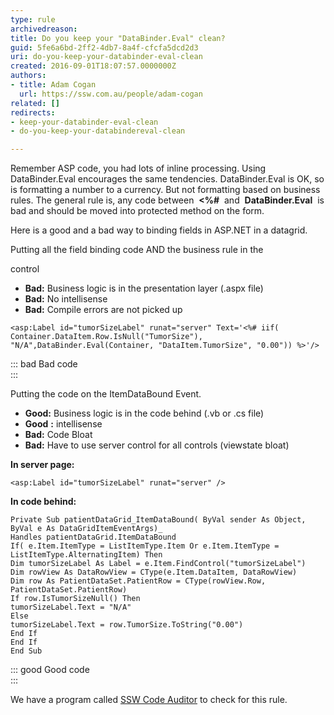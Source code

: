 ```yaml
---
type: rule
archivedreason: 
title: Do you keep your "DataBinder.Eval" clean?
guid: 5fe6a6bd-2ff2-4db7-8a4f-cfcfa5dcd2d3
uri: do-you-keep-your-databinder-eval-clean
created: 2016-09-01T18:07:57.0000000Z
authors:
- title: Adam Cogan
  url: https://ssw.com.au/people/adam-cogan
related: []
redirects:
- keep-your-databinder-eval-clean
- do-you-keep-your-databindereval-clean

---
```


Remember ASP code, you had lots of inline processing. Using DataBinder.Eval encourages the same tendencies. DataBinder.Eval is OK, so is formatting a number to a currency. But not formatting based on business rules. The general rule is, any code between  **&lt;%#**  and  **DataBinder.Eval**  is bad and should be moved into protected method on the form.

Here is a good and a bad way to binding fields in ASP.NET in a datagrid.

Putting all the field binding code AND the business rule in the

control

* **Bad:** Business logic is in the presentation layer (.aspx file)
* **Bad:** No intellisense
* **Bad:** Compile errors are not picked up


<!--endintro-->





```
<asp:Label id="tumorSizeLabel" runat="server" Text='<%# iif( Container.DataItem.Row.IsNull("TumorSize"), "N/A",DataBinder.Eval(Container, "DataItem.TumorSize", "0.00")) %>'/>
```



::: bad
Bad code  
:::

Putting the code on the ItemDataBound Event.

* **Good:** Business logic is in the code behind (.vb or .cs file)
* **Good** **:** intellisense
* **Bad:** Code Bloat
* **Bad:** Have to use server control for all controls (viewstate bloat)


**In server page:**



```
<asp:Label id="tumorSizeLabel" runat="server" />
```



**In code behind:**



```
Private Sub patientDataGrid_ItemDataBound( ByVal sender As Object, ByVal e As DataGridItemEventArgs)_
Handles patientDataGrid.ItemDataBound
If( e.Item.ItemType = ListItemType.Item Or e.Item.ItemType = ListItemType.AlternatingItem) Then
Dim tumorSizeLabel As Label = e.Item.FindControl("tumorSizeLabel")
Dim rowView As DataRowView = CType(e.Item.DataItem, DataRowView)
Dim row As PatientDataSet.PatientRow = CType(rowView.Row, PatientDataSet.PatientRow)
If row.IsTumorSizeNull() Then
tumorSizeLabel.Text = "N/A"
Else
tumorSizeLabel.Text = row.TumorSize.ToString("0.00")
End If
End If
End Sub
```



::: good
Good code  
:::

We have a program called [SSW Code Auditor](https&#58;//www.ssw.com.au/ssw/CodeAuditor/) to check for this rule.
